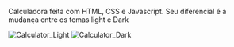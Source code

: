 Calculadora feita com HTML, CSS e Javascript.
Seu diferencial é a mudança entre os temas light e Dark

![Calculator_Light](https://user-images.githubusercontent.com/43641825/120029533-9e008580-bfcc-11eb-8184-c4c152722c1b.PNG)
![Calculator_Dark](https://user-images.githubusercontent.com/43641825/120029543-a1940c80-bfcc-11eb-98d9-67be2165c21b.PNG)
